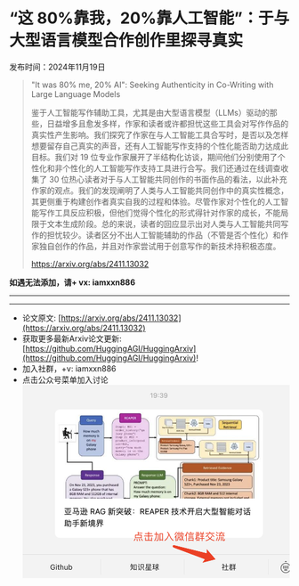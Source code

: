 # “这 80%靠我，20%靠人工智能”：于与大型语言模型合作创作里探寻真实
发布时间：2024年11月19日


> "It was 80% me, 20% AI": Seeking Authenticity in Co-Writing with Large Language Models
>
> 鉴于人工智能写作辅助工具，尤其是由大型语言模型（LLMs）驱动的那些，日益增多且愈发多样，作家和读者或许都担忧这些工具会对写作作品的真实性产生影响。我们探究了作家在与人工智能工具合写时，是否以及怎样想要留存自己真实的声音，还有人工智能写作支持的个性化能否助力达成此目标。我们对 19 位专业作家展开了半结构化访谈，期间他们分别使用了个性化和非个性化的人工智能写作支持工具进行合写。我们还通过在线调查收集了 30 位热心读者对于与人工智能共同创作的书面作品的看法，以此补充作家的观点。我们的发现阐明了人类与人工智能共同创作中的真实性概念，其更侧重于构建创作者真实自我的过程和体验。尽管作家对个性化的人工智能写作工具反应积极，但他们觉得个性化的形式得针对作家的成长，不能局限于文本生成阶段。总的来说，读者的回应显示出对人类与人工智能共同写作的担忧较少。读者区分不出人工智能辅助的作品（不管是否个性化）和作家独自创作的作品，并且对作家尝试用于创意写作的新技术持积极态度。
>
> https://arxiv.org/abs/2411.13032

**如遇无法添加，请+ vx: iamxxn886**
<hr />


<hr />

- 论文原文: [https://arxiv.org/abs/2411.13032](https://arxiv.org/abs/2411.13032)
- 获取更多最新Arxiv论文更新: [https://github.com/HuggingAGI/HuggingArxiv](https://github.com/HuggingAGI/HuggingArxiv)!
- 加入社群，+v: iamxxn886
- 点击公众号菜单加入讨论
![](https://raw.githubusercontent.com/HuggingAGI/wx_assets/main/2024/07/31/1722434818326-94339e92-22f1-4472-9d27-fed232f70b5d.jpeg)